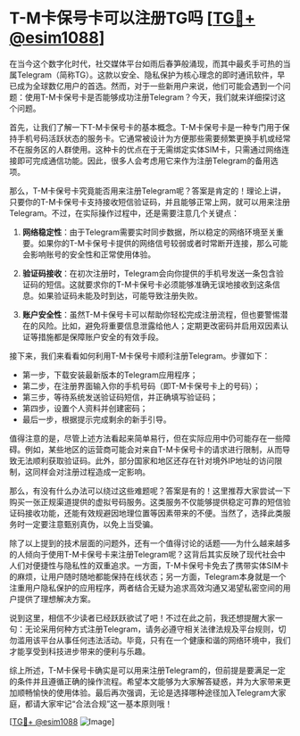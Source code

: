 # T-M卡保号卡可以注册TG吗 [[TG💪+ @esim1088](https://t.me/s/esim1088)]

在当今这个数字化时代，社交媒体平台如雨后春笋般涌现，而其中最炙手可热的当属Telegram（简称TG）。这款以安全、隐私保护为核心理念的即时通讯软件，早已成为全球数亿用户的首选。然而，对于一些新用户来说，他们可能会遇到一个问题：使用T-M卡保号卡是否能够成功注册Telegram？今天，我们就来详细探讨这个问题。

首先，让我们了解一下T-M卡保号卡的基本概念。T-M卡保号卡是一种专门用于保持手机号码活跃状态的服务卡。它通常被设计为方便那些需要频繁更换手机或经常不在服务区的人群使用。这种卡的优点在于无需绑定实体SIM卡，只需通过网络连接即可完成通信功能。因此，很多人会考虑用它来作为注册Telegram的备用选项。

那么，T-M卡保号卡究竟能否用来注册Telegram呢？答案是肯定的！理论上讲，只要你的T-M卡保号卡支持接收短信验证码，并且能够正常上网，就可以用来注册Telegram。不过，在实际操作过程中，还是需要注意几个关键点：

1. **网络稳定性**：由于Telegram需要实时同步数据，所以稳定的网络环境至关重要。如果你的T-M卡保号卡提供的网络信号较弱或者时常断开连接，那么可能会影响账号的安全性和正常使用体验。
   
2. **验证码接收**：在初次注册时，Telegram会向你提供的手机号发送一条包含验证码的短信。这就要求你的T-M卡保号卡必须能够准确无误地接收到这条信息。如果验证码未能及时到达，可能导致注册失败。

3. **账户安全性**：虽然T-M卡保号卡可以帮助你轻松完成注册流程，但也要警惕潜在的风险。比如，避免将重要信息泄露给他人；定期更改密码并启用双因素认证等措施都是保障账户安全的有效手段。

接下来，我们来看看如何利用T-M卡保号卡顺利注册Telegram。步骤如下：
- 第一步，下载安装最新版本的Telegram应用程序；
- 第二步，在注册界面输入你的手机号码（即T-M卡保号卡上的号码）；
- 第三步，等待系统发送验证码短信，并正确填写验证码；
- 第四步，设置个人资料并创建密码；
- 最后一步，根据提示完成剩余的新手引导。

值得注意的是，尽管上述方法看起来简单易行，但在实际应用中仍可能存在一些障碍。例如，某些地区的运营商可能会对来自T-M卡保号卡的请求进行限制，从而导致无法顺利获取验证码。此外，部分国家和地区还存在针对境外IP地址的访问限制，这同样会对注册过程造成一定影响。

那么，有没有什么办法可以绕过这些难题呢？答案是有的！这里推荐大家尝试一下购买一张正规渠道提供的虚拟号码服务。这类服务不仅能够提供稳定可靠的短信验证码接收功能，还能有效规避因地理位置等因素带来的不便。当然了，选择此类服务时一定要注意甄别真伪，以免上当受骗。

除了以上提到的技术层面的问题外，还有一个值得讨论的话题——为什么越来越多的人倾向于使用T-M卡保号卡来注册Telegram呢？这背后其实反映了现代社会中人们对便捷性与隐私性的双重追求。一方面，T-M卡保号卡免去了携带实体SIM卡的麻烦，让用户随时随地都能保持在线状态；另一方面，Telegram本身就是一个注重用户隐私保护的应用程序，两者结合无疑为追求高效沟通又渴望私密空间的用户提供了理想解决方案。

说到这里，相信不少读者已经跃跃欲试了吧！不过在此之前，我还想提醒大家一句：无论采用何种方式注册Telegram，请务必遵守相关法律法规及平台规则，切勿滥用该平台从事任何违法活动。毕竟，只有在一个健康和谐的网络环境中，我们才能享受到科技进步带来的便利与乐趣。

综上所述，T-M卡保号卡确实是可以用来注册Telegram的，但前提是要满足一定的条件并且遵循正确的操作流程。希望本文能够为大家解答疑惑，并为大家带来更加顺畅愉快的使用体验。最后再次强调，无论是选择哪种途径加入Telegram大家庭，都请大家牢记“合法合规”这一基本原则哦！

[[TG💪+ @esim1088](https://t.me/s/esim1088) ![Image](https://i.postimg.cc/4NQfJmqS/Snipaste-2025-05-13-00-14-12.png)]